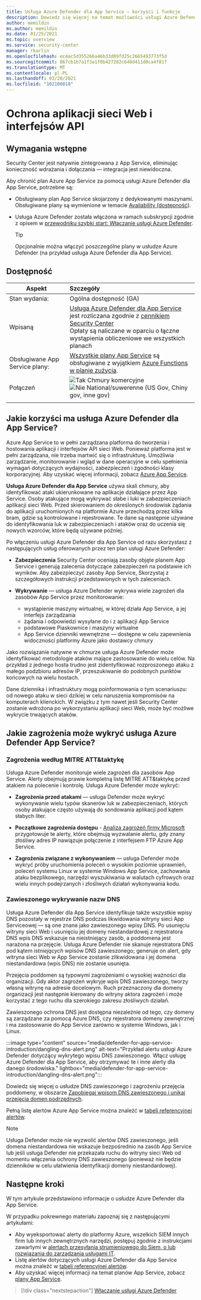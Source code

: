 ```yaml
---
title: Usługa Azure Defender dla App Service — korzyści i funkcje
description: Dowiedz się więcej na temat możliwości usługi Azure Defender dla App Service i sposobu włączania jej w ramach subskrypcji
author: memildin
ms.author: memildin
ms.date: 01/25/2021
ms.topic: overview
ms.service: security-center
manager: rkarlin
ms.openlocfilehash: ec4ac5d355266a46b33d89fd25c2665493773f5d
ms.sourcegitcommit: 867cb1b7a1f3a1f0b427282c648d411d0ca4f81f
ms.translationtype: MT
ms.contentlocale: pl-PL
ms.lasthandoff: 03/20/2021
ms.locfileid: "102100818"
---
```

# <a name="protect-your-web-apps-and-apis"></a>Ochrona aplikacji sieci Web i interfejsów API

## <a name="prerequisites"></a>Wymagania wstępne

Security Center jest natywnie zintegrowana z App Service, eliminując konieczność wdrażania i dołączania — integracja jest niewidoczna.

Aby chronić plan Azure App Service za pomocą usługi Azure Defender dla App Service, potrzebne są:

- Obsługiwany plan App Service skojarzony z dedykowanymi maszynami. Obsługiwane plany są wymienione w temacie [Availability (dostępność](#availability)).

- Usługa Azure Defender została włączona w ramach subskrypcji zgodnie z opisem w [przewodniku szybki start: Włączanie usługi Azure Defender](enable-azure-defender.md).

    > [!TIP]
    > Opcjonalnie można włączyć poszczególne plany w usłudze Azure Defender (na przykład usługa Azure Defender dla App Service).

## <a name="availability"></a>Dostępność

| Aspekt                       | Szczegóły                                                                                                                                                                                        |
|------------------------------|:-----------------------------------------------------------------------------------------------------------------------------------------------------------------------------------------------|
| Stan wydania:               | Ogólna dostępność (GA)                                                                                                                                                                      |
| Wpisaną                     | [Usługa Azure Defender dla App Service](azure-defender.md) jest rozliczana zgodnie z [cennikiem Security Center](https://azure.microsoft.com/pricing/details/security-center/)<br>Opłaty są naliczane w oparciu o łączne wystąpienia obliczeniowe we wszystkich planach       |
| Obsługiwane App Service plany: | [Wszystkie plany App Service](https://azure.microsoft.com/pricing/details/app-service/plans/) są obsługiwane z wyjątkiem [Azure Functions w planie zużycia](../azure-functions/functions-scale.md). |
| Połączeń                      | ![Tak](./media/icons/yes-icon.png) Chmury komercyjne<br>![Nie](./media/icons/no-icon.png) National/suwerenne (US Gov, Chiny gov, inne gov)                                                     |
|                              |                                                                                                                                                                                                |

## <a name="what-are-the-benefits-of-azure-defender-for-app-service"></a>Jakie korzyści ma usługa Azure Defender dla App Service?

Azure App Service to w pełni zarządzana platforma do tworzenia i hostowania aplikacji i interfejsów API sieci Web. Ponieważ platforma jest w pełni zarządzana, nie trzeba martwić się o infrastrukturę. Umożliwia zarządzanie, monitorowanie i wgląd w dane operacyjne w celu spełnienia wymagań dotyczących wydajności, zabezpieczeń i zgodności klasy korporacyjnej. Aby uzyskać więcej informacji, zobacz [Azure App Service](https://azure.microsoft.com/services/app-service/).

**Usługa Azure Defender dla App Service** używa skali chmury, aby identyfikować ataki ukierunkowane na aplikacje działające przez App Service. Osoby atakujące mogą wykrywać słabe i luki w zabezpieczeniach aplikacji sieci Web. Przed skierowaniem do określonych środowisk żądania do aplikacji uruchomionych na platformie Azure przechodzą przez kilka bram, gdzie są kontrolowane i rejestrowane. Te dane są następnie używane do identyfikowania luk w zabezpieczeniach i ataków oraz do uczenia się nowych wzorców, które będą używane później.

Po włączeniu usługi Azure Defender dla App Service od razu skorzystasz z następujących usług oferowanych przez ten plan usługi Azure Defender:

- **Zabezpieczenia** Security Center oceniają zasoby objęte planem App Service i generują zalecenia dotyczące zabezpieczeń na podstawie ich wyników. Aby zabezpieczyć zasoby App Service, Skorzystaj z szczegółowych instrukcji przedstawionych w tych zaleceniach.

- **Wykrywanie** — usługa Azure Defender wykrywa wiele zagrożeń dla zasobów App Service przez monitorowanie:
    - wystąpienie maszyny wirtualnej, w której działa App Service, a jej interfejs zarządzania
    - żądania i odpowiedzi wysyłane do i z aplikacji App Service
    - podstawowe Piaskownice i maszyny wirtualne
    - App Service dzienniki wewnętrzne — dostępne w celu zapewnienia widoczności platformy Azure jako dostawcy chmury

Jako rozwiązanie natywne w chmurze usługa Azure Defender może identyfikować metodologie ataków mające zastosowanie do wielu celów. Na przykład z jednego hosta trudno jest zidentyfikować rozproszonego ataku z małego podzbioru adresów IP, przeszukiwanie do podobnych punktów końcowych na wielu hostach.

Dane dziennika i infrastruktury mogą poinformowania o tym scenariuszu: od nowego ataku w sieci dzikiej w celu naruszenia kompromisów na komputerach klienckich. W związku z tym nawet jeśli Security Center zostanie wdrożona po wykorzystaniu aplikacji sieci Web, może być możliwe wykrycie trwających ataków.


## <a name="what-threats-can-azure-defender-for-app-service-detect"></a>Jakie zagrożenia może wykryć usługa Azure Defender App Service?

### <a name="threats-by-mitre-attck-tactics"></a>Zagrożenia według MITRE ATT&taktykę

Usługa Azure Defender monitoruje wiele zagrożeń dla zasobów App Service. Alerty obejmują prawie kompletną listę MITRE ATT&taktykę przed atakiem na polecenie i kontrolę. Usługa Azure Defender może wykryć:

- **Zagrożenia przed atakami** — usługa Defender może wykryć wykonywanie wielu typów skanerów luk w zabezpieczeniach, których osoby atakujące często używają do sondowania aplikacji pod kątem słabych liter.

- **Początkowe zagrożenia dostępu**  -  [Analiza zagrożeń firmy Microsoft](https://go.microsoft.com/fwlink/?linkid=2128684) przygotowuje te alerty, które obejmują wyzwalanie alertu, gdy znany złośliwy adres IP nawiązuje połączenie z interfejsem FTP Azure App Service.

- **Zagrożenia związane z wykonywaniem** — usługa Defender może wykryć próby uruchomienia poleceń o wysokim poziomie uprawnień, poleceń systemu Linux w systemie Windows App Service, zachowania ataku bezplikowego, narzędzi wyszukiwania w walutach cyfrowych oraz wielu innych podejrzanych i złośliwych działań wykonywania kodu.

### <a name="dangling-dns-detection"></a>Zawieszonego wykrywanie nazw DNS

Usługa Azure Defender dla App Service identyfikuje także wszystkie wpisy DNS pozostały w rejestrze DNS podczas likwidowania witryny sieci App Serviceowej — są one znane jako zawieszonego wpisy DNS. Po usunięciu witryny sieci Web i usunięciu jej domeny niestandardowej z rejestratora DNS wpis DNS wskazuje na nieistniejący zasób, a poddomena jest narażona na przejęcie. Usługa Azure Defender nie skanuje rejestratora DNS pod kątem *istniejących* wpisów DNS zawieszonego; generuje on alert, gdy witryna sieci Web w App Service zostanie zlikwidowana i jej domena niestandardowa (wpis DNS) nie zostanie usunięta.

Przejęcia poddomen są typowymi zagrożeniami o wysokiej ważności dla organizacji. Gdy aktor zagrożeń wykryje wpis DNS zawieszonego, tworzy własną witrynę na adresie docelowym. Ruch przeznaczony dla domeny organizacji jest następnie kierowany do witryny aktora zagrożeń i może korzystać z tego ruchu dla szerokiego zakresu złośliwych działań.

Zawieszonego ochrona DNS jest dostępna niezależnie od tego, czy domeny są zarządzane za pomocą Azure DNS, czy rejestratora domeny zewnętrznej i ma zastosowanie do App Service zarówno w systemie Windows, jak i Linux.

:::image type="content" source="media/defender-for-app-service-introduction/dangling-dns-alert.png" alt-text="Przykład alertu usługi Azure Defender dotyczący wykrytego wpisu DNS zawieszonego. Włącz usługę Azure Defender dla App Service, aby otrzymywać te i inne alerty dla danego środowiska." lightbox="media/defender-for-app-service-introduction/dangling-dns-alert.png":::

Dowiedz się więcej o usłudze DNS zawieszonego i zagrożeniu przejęcia poddomeny, w obszarze [Zapobiegaj wpisom DNS zawieszonego i unikaj przejęcia domen podrzędnych](../security/fundamentals/subdomain-takeover.md).

Pełną listę alertów Azure App Service można znaleźć w [tabeli referencyjnej alertów](alerts-reference.md#alerts-azureappserv).

> [!NOTE]
> Usługa Defender może nie wyzwolić alertów DNS zawieszonego, jeśli domena niestandardowa nie wskazuje bezpośrednio na zasób App Service lub jeśli usługa Defender nie przekazała ruchu do witryny sieci Web od momentu włączenia ochrony DNS zawieszonego (ponieważ nie będzie dzienników w celu ułatwienia identyfikacji domeny niestandardowej).

## <a name="next-steps"></a>Następne kroki

W tym artykule przedstawiono informacje o usłudze Azure Defender dla App Service. 

W przypadku pokrewnego materiału zapoznaj się z następującymi artykułami: 

- Aby wyeksportować alerty do platformy Azure, wszelkich SIEM innych firm lub innych zewnętrznych narzędzi, postępuj zgodnie z instrukcjami zawartymi w [alertach przesyłania strumieniowego do Siem, o lub rozwiązania do zarządzania usługami IT](export-to-siem.md).
- Listę alertów dotyczących usługi Azure Defender dla App Service można znaleźć w [tabeli referencyjnej alertów](alerts-reference.md#alerts-azureappserv).
- Aby uzyskać więcej informacji na temat planów App Service, zobacz [plany App Service](https://azure.microsoft.com/pricing/details/app-service/plans/).
> [!div class="nextstepaction"]
> [Włączanie usługi Azure Defender](enable-azure-defender.md)